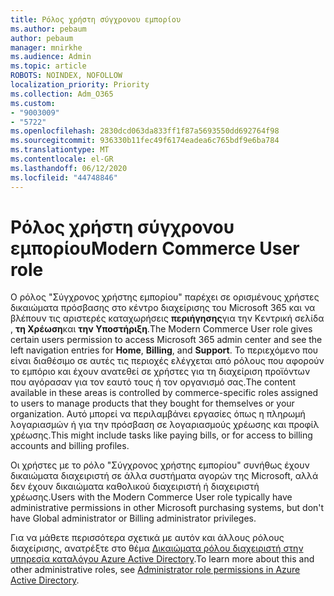 ```yaml
---
title: Ρόλος χρήστη σύγχρονου εμπορίου
ms.author: pebaum
author: pebaum
manager: mnirkhe
ms.audience: Admin
ms.topic: article
ROBOTS: NOINDEX, NOFOLLOW
localization_priority: Priority
ms.collection: Adm_O365
ms.custom:
- "9003009"
- "5722"
ms.openlocfilehash: 2830dcd063da833ff1f87a5693550dd692764f98
ms.sourcegitcommit: 936330b11fec49f6174eadea6c765bdf9e6ba784
ms.translationtype: MT
ms.contentlocale: el-GR
ms.lasthandoff: 06/12/2020
ms.locfileid: "44748846"
---
```

# <a name="modern-commerce-user-role"></a><span data-ttu-id="54a26-102">Ρόλος χρήστη σύγχρονου εμπορίου</span><span class="sxs-lookup"><span data-stu-id="54a26-102">Modern Commerce User role</span></span>

<span data-ttu-id="54a26-103">Ο ρόλος "Σύγχρονος χρήστης εμπορίου" παρέχει σε ορισμένους χρήστες δικαιώματα πρόσβασης στο κέντρο διαχείρισης του Microsoft 365 και να βλέπουν τις αριστερές καταχωρήσεις **περιήγησης**για την Κεντρική σελίδα , **τη Χρέωση**και **την Υποστήριξη**.</span><span class="sxs-lookup"><span data-stu-id="54a26-103">The Modern Commerce User role gives certain users permission to access Microsoft 365 admin center and see the left navigation entries for **Home**, **Billing**, and **Support**.</span></span> <span data-ttu-id="54a26-104">Το περιεχόμενο που είναι διαθέσιμο σε αυτές τις περιοχές ελέγχεται από ρόλους που αφορούν το εμπόριο και έχουν ανατεθεί σε χρήστες για τη διαχείριση προϊόντων που αγόρασαν για τον εαυτό τους ή τον οργανισμό σας.</span><span class="sxs-lookup"><span data-stu-id="54a26-104">The content available in these areas is controlled by commerce-specific roles assigned to users to manage products that they bought for themselves or your organization.</span></span> <span data-ttu-id="54a26-105">Αυτό μπορεί να περιλαμβάνει εργασίες όπως η πληρωμή λογαριασμών ή για την πρόσβαση σε λογαριασμούς χρέωσης και προφίλ χρέωσης.</span><span class="sxs-lookup"><span data-stu-id="54a26-105">This might include tasks like paying bills, or for access to billing accounts and billing profiles.</span></span>

<span data-ttu-id="54a26-106">Οι χρήστες με το ρόλο "Σύγχρονος χρήστης εμπορίου" συνήθως έχουν δικαιώματα διαχειριστή σε άλλα συστήματα αγορών της Microsoft, αλλά δεν έχουν δικαιώματα καθολικού διαχειριστή ή διαχειριστή χρέωσης.</span><span class="sxs-lookup"><span data-stu-id="54a26-106">Users with the Modern Commerce User role typically have administrative permissions in other Microsoft purchasing systems, but don't have Global administrator or Billing administrator privileges.</span></span>

<span data-ttu-id="54a26-107">Για να μάθετε περισσότερα σχετικά με αυτόν και άλλους ρόλους διαχείρισης, ανατρέξτε στο θέμα [Δικαιώματα ρόλου διαχειριστή στην υπηρεσία καταλόγου Azure Active Directory](https://docs.microsoft.com/azure/active-directory/users-groups-roles/directory-assign-admin-roles#modern-commerce-administrator).</span><span class="sxs-lookup"><span data-stu-id="54a26-107">To learn more about this and other administrative roles, see [Administrator role permissions in Azure Active Directory](https://docs.microsoft.com/azure/active-directory/users-groups-roles/directory-assign-admin-roles#modern-commerce-administrator).</span></span>